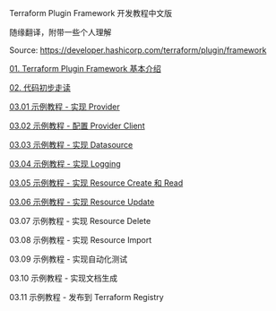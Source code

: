 Terraform Plugin Framework 开发教程中文版

随缘翻译，附带一些个人理解

Source: https://developer.hashicorp.com/terraform/plugin/framework

[01. Terraform Plugin Framework 基本介绍](Core/01_Terraform_Plugin_Framework.md)

[02. 代码初步走读](Core/02_Provider_Code_Walkthrough.md)

[03.01 示例教程 - 实现 Provider](Core/03_01_Implement_Provider.md)

[03.02 示例教程 - 配置 Provider Client](Core/03_02_Configure_Provider_Client.md)

[03.03 示例教程 - 实现 Datasource](Core/03_03_Implement_Datasource.md)

[03.04 示例教程 - 实现 Logging](Core/03_04_Implement_logging.md)

[03.05 示例教程 - 实现 Resource Create 和 Read](Core/03_05_Implement_Resource_Create_Read.md)

[03.06 示例教程 - 实现 Resource Update](Core/03_06_Implement_Resource_Update.md)

03.07 示例教程 - 实现 Resource Delete

03.08 示例教程 - 实现 Resource Import

03.09 示例教程 - 实现自动化测试

03.10 示例教程 - 实现文档生成

03.11 示例教程 - 发布到 Terraform Registry
